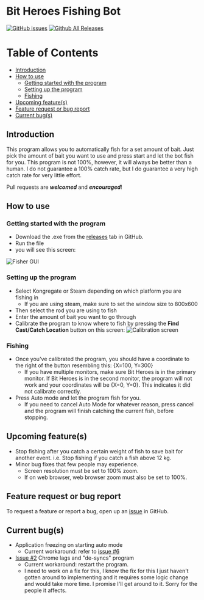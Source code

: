 # Bit Heroes Fishing Bot

[![GitHub issues](https://img.shields.io/github/issues/tiemonl/Bit-Heroes-Fishing-Bot.svg)](https://github.com/tiemonl/Bit-Heroes-Fishing-Bot/issues)
[![Github All Releases](https://img.shields.io/github/downloads/tiemonl/Bit-Heroes-Fishing-Bot/total.svg)](https://github.com/tiemonl/Bit-Heroes-Fishing-Bot/releases)


Table of Contents
=================
* [Introduction](#introduction)
* [How to use](#how-to-use)
	* [Getting started with the program](#getting-started-with-the-program)
	* [Setting up the program](#setting-up-the-program)
	* [Fishing](#fishing)
* [Upcoming feature(s)](#upcoming-features)
* [Feature request or bug report](#feature-request-or-bug-report)
* [Current bug(s)](#current-bugs)


## Introduction

This program allows you to automatically fish for a set amount of bait. Just pick the amount of bait you want to use and press start and let the bot fish for you. This program is not 100%, however, it will always be better than a human. I do not guarantee a 100% catch rate, but I do guarantee a very high catch rate for very little effort.

Pull requests are ***welcomed*** and ***encouraged***!

## How to use
### Getting started with the program
- Download the .exe from the [releases](https://github.com/tiemonl/Bit-Heroes-Fishing-Bot/releases) tab in GitHub.
- Run the file
- you will see this screen:

![Fisher GUI](https://i.imgur.com/19MnQxW.png)

### Setting up the program
- Select Kongregate or Steam depending on which platform you are fishing in
    - If you are using steam, make sure to set the window size to 800x600
- Then select the rod you are using to fish
- Enter the amount of bait you want to go through
- Calibrate the program to know where to fish by pressing the **Find Cast/Catch Location** button on this screen:
![Calibration screen](https://i.imgur.com/8mJ0T4o.png)

### Fishing
- Once you've calibrated the program, you should have a coordinate to the right of the button resembling this: {X=100, Y=300}
    - If you have multiple monitors, make sure Bit Heroes is in the primary monitor. If Bit Heroes is in the second monitor, the program will not work and your coordinates will be {X=0, Y=0}. This indicates it did not calibrate correctly.
- Press Auto mode and let the program fish for you.
    - If you need to cancel Auto Mode for whatever reason, press cancel and the program will finish catching the current fish, before stopping.


## Upcoming feature(s)
- Stop fishing after you catch a certain weight of fish to save bait for another event. i.e. Stop fishing if you catch a fish above 12 kg.
- Minor bug fixes that few people may experience.
	- Screen resolution must be set to 100% zoom.
	- If on web browser, web browser zoom must also be set to 100%.

## Feature request or bug report
To request a feature or report a bug, open up an [issue](https://github.com/tiemonl/Bit-Heroes-Fishing-Bot/issues) in GitHub.

## Current bug(s)
- Application freezing on starting auto mode
	- Current workaround: refer to [issue #6](https://github.com/tiemonl/Bit-Heroes-Fishing-Bot/issues/6#issuecomment-414486435)
- [Issue #2](https://github.com/tiemonl/Bit-Heroes-Fishing-Bot/issues/2) Chrome lags and "de-syncs" program
	- Current workaround: restart the program. 
 	- I need to work on a fix for this, I know the fix for this I just haven't gotten around to implementing and it requires some logic change and would take more time. I promise I'll get around to it. Sorry for the people it affects.
 
